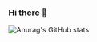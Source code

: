 ### Hi there 👋

<!--
**hecuhecu/hecuhecu** is a ✨ _special_ ✨ repository because its `README.md` (this file) appears on your GitHub profile.

Here are some ideas to get you started:

- 🔭 I’m currently working on ...
- 🌱 I’m currently learning ...
- 👯 I’m looking to collaborate on ...
- 🤔 I’m looking for help with ...
- 💬 Ask me about ...
- 📫 How to reach me: ...
- 😄 Pronouns: ...
- ⚡ Fun fact: ...
-->

<!-- [![Anurag's GitHub stats](https://github-readme-stats.vercel.app/api?username=hecuhecu)](https://github.com/anuraghazra/github-readme-stats) -->
<!-- ![Anurag's GitHub stats](https://github-readme-stats.vercel.app/api?username=hecuhecu&hide=contribs,prs) -->
<!-- ![Anurag's GitHub stats](https://github-readme-stats.vercel.app/api?username=hecuhecu&count_private=true) -->
![Anurag's GitHub stats](https://github-readme-stats.vercel.app/api?username=anuraghazra&show_icons=true&theme=radical&count_private=true)
